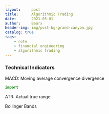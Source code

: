 ```yaml
---
layout:     post
title:      Algorithmic Trading
date:       2021-05-01
author:     Bearx
header-img: img/post-bg-grand-canyon.jpg
catalog: true
tags:
    - note
    - financial engineering
    - algorithmic trading
---
```


### Technical Indicators

MACD: Moving average convergence divergence

```python
import 
```

ATR: Actual true range

Bollinger Bands


